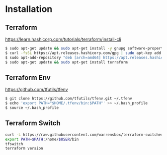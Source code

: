 # Installation

## Terraform

https://learn.hashicorp.com/tutorials/terraform/install-cli

```bash
$ sudo apt-get update && sudo apt-get install -y gnupg software-properties-common curl
$ curl -fsSL https://apt.releases.hashicorp.com/gpg | sudo apt-key add -
$ sudo apt-add-repository "deb [arch=amd64] https://apt.releases.hashicorp.com $(lsb_release -cs) main"
$ sudo apt-get update && sudo apt-get install terraform
```

## Terraform Env

https://github.com/tfutils/tfenv

```bash
$ git clone https://github.com/tfutils/tfenv.git ~/.tfenv
$ echo 'export PATH="$HOME/.tfenv/bin:$PATH"' >> ~/.bash_profile
$ source ~/.bash_profile
```
## Terraform Switch

```bash
curl -L https://raw.githubusercontent.com/warrensbox/terraform-switcher/release/install.sh | sudo bash
export PATH=$PATH:/home/$USER/bin
tfswitch
terraform version
```
